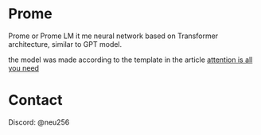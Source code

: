 # Prome
Prome or Prome LM it me neural network based on Transformer architecture, similar to GPT model.

the model was made according to the template in the article [attention is all you need](https://arxiv.org/abs/1706.03762)

# Contact 
Discord: @neu256
